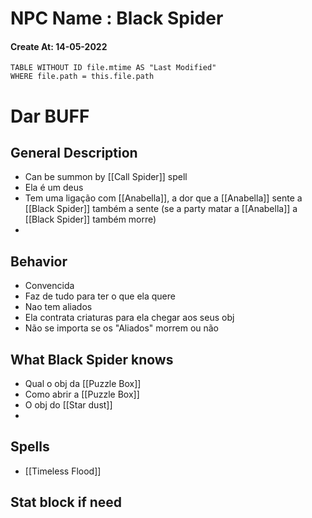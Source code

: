 # NPC Name : Black Spider
#### Create At: 14-05-2022
```dataview  
TABLE WITHOUT ID file.mtime AS "Last Modified"  
WHERE file.path = this.file.path  
```
# Dar BUFF 
## General Description
- Can be summon by [[Call Spider]] spell
- Ela é um deus
- Tem uma ligação com [[Anabella]], a dor que a [[Anabella]] sente a [[Black Spider]] também a sente (se a party matar a [[Anabella]] a [[Black Spider]] também morre)
- 

## Behavior
- Convencida
- Faz de tudo para ter o que ela quere
- Nao tem aliados
- Ela contrata criaturas para ela chegar aos seus obj
- Não se importa se os "Aliados" morrem ou não


## What Black Spider knows
- Qual o obj da [[Puzzle Box]] 
- Como abrir a [[Puzzle Box]]
- O obj do [[Star dust]]
- 

## Spells
- [[Timeless Flood]] 


## Stat block if need

